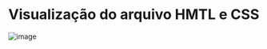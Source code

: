 # Visualização do arquivo HMTL e CSS
![image](https://github.com/user-attachments/assets/030c5522-a734-4479-b228-b74c0d8bf499)

